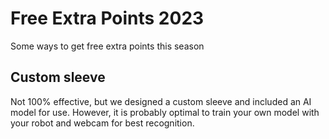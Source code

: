 # Free Extra Points 2023
Some ways to get free extra points this season

## Custom sleeve
Not 100% effective, but we designed a custom sleeve and included an AI model for use. However, it is probably optimal to train your own model with your robot and webcam for best recognition.
